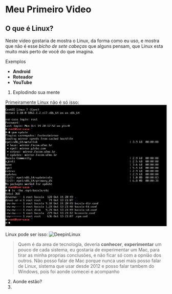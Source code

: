 # Meu Primeiro Video
## O que é Linux?

Neste video gostaria de mostra o Linux, da forma como eu uso, e mostra que não é esse *bicho de sete cabeças* que alguns pensam, que Linux esta muito mais perto de você do que imagina.

Exemplos
- **Android**
- **Roteador**
- **YouTube**

1. Explodindo sua mente

Primeiramente Linux não é só isso:
![Terminal](Imagem/terminal.png "Terminal CentOS")

Linux pode ser isso:
![DeepinLinux](https://www.deepin.org/wp-content/uploads/2016/12/dcc-2.png "Deepin Linux")

> Quem é da area de tecnologia, deveria **conhecer**, **experimentar** um pouco de cada sistema,
> eu gostaria de experimentar um Mac, para tirar as minha proprias conclusões, e não ficar só com a
> opnião dos outros.
> Não posso falar de Mac porque nunca usei mais posso falar de Linux, sistema que usar desde 2012 e
> posso falar tambem do Windows, pois foi aonde comecei e acompanho 

2. Aonde estão?
3. 
